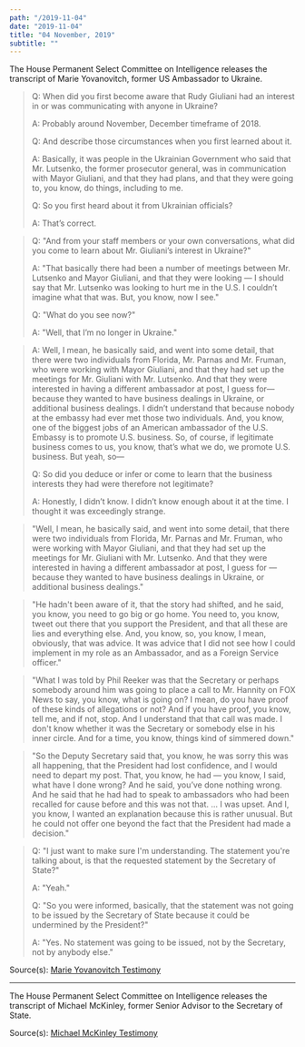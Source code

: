 ```yaml
---
path: "/2019-11-04"
date: "2019-11-04"
title: "04 November, 2019"
subtitle: ""
---
```


The House Permanent Select Committee on Intelligence releases the transcript of Marie Yovanovitch, former US Ambassador to Ukraine.

> Q: When did you first become aware that Rudy Giuliani had an interest in or was communicating with anyone in Ukraine?
>
> A: Probably around November, December timeframe of 2018.
>
> Q: And describe those circumstances when you first learned about it.
>
> A: Basically, it was people in the Ukrainian Government who said that Mr. Lutsenko, the former prosecutor general, was in communication with Mayor Giuliani, and that they had plans, and that they were going to, you know, do things, including to me.
>
> Q: So you first heard about it from Ukrainian officials?
>
> A: That’s correct.

> Q: "And from your staff members or your own conversations, what did you come to learn about Mr. Giuliani’s interest in Ukraine?"
>
> A: "That basically there had been a number of meetings between Mr. Lutsenko and Mayor Giuliani, and that they were looking — I should say that Mr. Lutsenko was looking to hurt me in the U.S. I couldn’t imagine what that was. But, you know, now I see."
>
> Q: "What do you see now?"
>
> A: "Well, that I’m no longer in Ukraine."

> A: Well, I mean, he basically said, and went into some detail, that there were two individuals from Florida, Mr. Parnas and Mr. Fruman, who were working with Mayor Giuliani, and that they had set up the meetings for Mr. Giuliani with Mr. Lutsenko. And that they were interested in having a different ambassador at post, I guess for—because they wanted to have business dealings in Ukraine, or additional business dealings. I didn’t understand that because nobody at the embassy had ever met those two individuals. And, you know, one of the biggest jobs of an American ambassador of the U.S. Embassy is to promote U.S. business. So, of course, if legitimate business comes to us, you know, that’s what we do, we promote U.S. business. But yeah, so—
>
> Q: So did you deduce or infer or come to learn that the business interests they had were therefore not legitimate?
>
> A: Honestly, I didn’t know. I didn’t know enough about it at the time. I thought it was exceedingly strange.

> "Well, I mean, he basically said, and went into some detail, that there were two individuals from Florida, Mr. Parnas and Mr. Fruman, who were working with Mayor Giuliani, and that they had set up the meetings for Mr. Giuliani with Mr. Lutsenko. And that they were interested in having a different ambassador at post, I guess for — because they wanted to have business dealings in Ukraine, or additional business dealings."

> "He hadn't been aware of it, that the story had shifted, and he said, you know, you need to go big or go home. You need to, you know, tweet out there that you support the President, and that all these are lies and everything else. And, you know, so, you know, I mean, obviously, that was advice. It was advice that I did not see how I could implement in my role as an Ambassador, and as a Foreign Service officer."

> "What I was told by Phil Reeker was that the Secretary or perhaps somebody around him was going to place a call to Mr. Hannity on FOX News to say, you know, what is going on? I mean, do you have proof of these kinds of allegations or not? And if you have proof, you know, tell me, and if not, stop. And I understand that that call was made. I don't know whether it was the Secretary or somebody else in his inner circle. And for a time, you know, things kind of simmered down."

> "So the Deputy Secretary said that, you know, he was sorry this was all happening, that the President had lost confidence, and I would need to depart my post. That, you know, he had — you know, I said, what have I done wrong? And he said, you’ve done nothing wrong. And he said that he had had to speak to ambassadors who had been recalled for cause before and this was not that. … I was upset. And I, you know, I wanted an explanation because this is rather unusual. But he could not offer one beyond the fact that the President had made a decision."

> Q: "I just want to make sure I'm understanding. The statement you're talking about, is that the requested statement by the Secretary of State?"
>
> A: "Yeah."
>
> Q: "So you were informed, basically, that the statement was not going to be issued by the Secretary of State because it could be undermined by the President?"
>
> A: "Yes. No statement was going to be issued, not by the Secretary, not by anybody else."

<span class="sources">
Source(s): <a href="https://docs.house.gov/meetings/IG/IG00/CPRT-116-IG00-D003.pdf" target="_blank" rel="noopener noreferrer">Marie Yovanovitch Testimony</a>
</span>

---

The House Permanent Select Committee on Intelligence releases the transcript of Michael McKinley, former Senior Advisor to the Secretary of State.

<span class="sources">
Source(s): <a href="https://docs.house.gov/meetings/IG/IG00/CPRT-116-IG00-D004.pdf" target="_blank" rel="noopener noreferrer">Michael McKinley Testimony</a>
</span>
